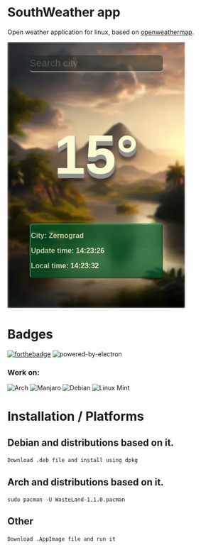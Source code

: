 # SouthWeather app
Open weather application for linux, based on [openweathermap](https://openweathermap.org).

![apppreview](https://github.com/SpiritOTHawk-s-projects/SouthWeather/blob/master/appprew.webp)

# Badges
[![forthebadge](https://forthebadge.com/images/badges/uses-js.svg)](https://forthebadge.com)
![powered-by-electron](https://user-images.githubusercontent.com/76490476/176037702-795eee46-7be2-4be8-8ddd-0190c130e9f1.svg)

### Work on:
![Arch](https://img.shields.io/badge/Arch%20Linux-1793D1?logo=arch-linux&logoColor=fff&style=for-the-badge)
![Manjaro](https://img.shields.io/badge/Manjaro-35BF5C?style=for-the-badge&logo=Manjaro&logoColor=white)
![Debian](https://img.shields.io/badge/Debian-D70A53?style=for-the-badge&logo=debian&logoColor=white)
![Linux Mint](https://img.shields.io/badge/Linux%20Mint-87CF3E?style=for-the-badge&logo=Linux%20Mint&logoColor=white)

# Installation / Platforms

## Debian and distributions based on it.

```Download .deb file and install using dpkg```

## Arch and distributions based on it.

```sudo pacman -U WasteLand-1.1.0.pacman```

## Other

```Download .AppImage file and run it```
